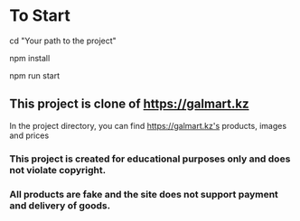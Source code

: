 # To Start

cd "Your path to the project"

npm install

npm run start

## This project is clone of https://galmart.kz

In the project directory, you can find https://galmart.kz's products, images and prices

### This project is created for educational purposes only and does not violate copyright.

### All products are fake and the site does not support payment and delivery of goods.

